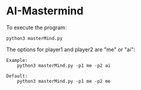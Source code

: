 # AI-Mastermind
To execute the program:

    python3 masterMind.py

The options for player1 and player2 are "me" or "ai":

    Example:
        python3 masterMind.py -p1 me -p2 ai

    Default:
        python3 masterMind.py -p1 me -p2 me
